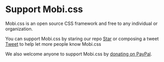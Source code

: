 # Support Mobi.css

Mobi.css is an open source CSS framework and free to any individual or organization.

<style>
iframe {
    vertical-align: text-bottom;
}
</style>

You can support Mobi.css by staring our repo
<a class="github-button" href="https://github.com/mobi-css/mobi.css" data-icon="octicon-star" data-show-count="true" aria-label="Star mobi-css/mobi.css on GitHub">Star</a><script async defer src="https://buttons.github.io/buttons.js"></script>
or composing a tweet
<a href="https://twitter.com/share" class="twitter-share-button" data-url="http://getmobicss.com" data-text="I love Mobi.css, a lightweight, scalable, mobile-first css framework. @mobi_css" data-dnt="true">Tweet</a> <script>!function(d,s,id){var js,fjs=d.getElementsByTagName(s)[0],p=/^http:/.test(d.location)?'http':'https';if(!d.getElementById(id)){js=d.createElement(s);js.id=id;js.src=p+'://platform.twitter.com/widgets.js';fjs.parentNode.insertBefore(js,fjs);}}(document, 'script', 'twitter-wjs');</script>
to help let more people know Mobi.css

We also welcome anyone to support Mobi.css by [donating on PayPal](https://www.paypal.me/xcatliu).
